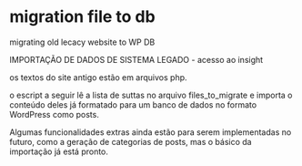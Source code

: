 # migration file to db
 migrating old lecacy website to WP DB




IMPORTAÇÃO DE DADOS DE SISTEMA LEGADO - acesso ao insight
 
 os textos do site antigo estão em arquivos php.

 o escript a seguir lê a lista de suttas no arquivo files_to_migrate
 e importa o conteúdo deles já formatado para um banco de dados no formato WordPress
 como posts.


 Algumas funcionalidades extras ainda estão para serem implementadas no futuro,
 como a geração de categorias de posts,
 mas o básico da importação já está pronto.
 